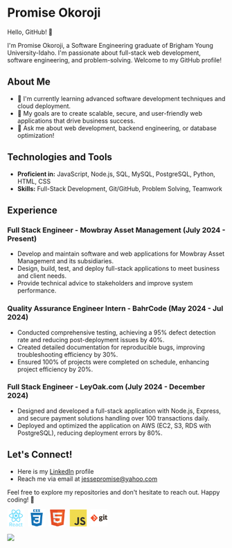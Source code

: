 # Promise Okoroji

Hello, GitHub! 👋

I'm Promise Okoroji, a Software Engineering graduate of Brigham Young University-Idaho. I'm passionate about full-stack web development, software engineering, and problem-solving. Welcome to my GitHub profile!

## About Me

- 🌟 I'm currently learning advanced software development techniques and cloud deployment.
- 🚀 My goals are to create scalable, secure, and user-friendly web applications that drive business success.
- 💬 Ask me about web development, backend engineering, or database optimization!

## Technologies and Tools

- **Proficient in:** JavaScript, Node.js, SQL, MySQL, PostgreSQL, Python, HTML, CSS
- **Skills:** Full-Stack Development, Git/GitHub, Problem Solving, Teamwork

## Experience

### Full Stack Engineer - Mowbray Asset Management (July 2024 - Present)
- Develop and maintain software and web applications for Mowbray Asset Management and its subsidiaries.
- Design, build, test, and deploy full-stack applications to meet business and client needs.
- Provide technical advice to stakeholders and improve system performance.

### Quality Assurance Engineer Intern - BahrCode (May 2024 - Jul 2024)
- Conducted comprehensive testing, achieving a 95% defect detection rate and reducing post-deployment issues by 40%.
- Created detailed documentation for reproducible bugs, improving troubleshooting efficiency by 30%.
- Ensured 100% of projects were completed on schedule, enhancing project efficiency by 20%.

### Full Stack Engineer - LeyOak.com (July 2024 - December 2024)
- Designed and developed a full-stack application with Node.js, Express, and secure payment solutions handling over 100 transactions daily.
- Deployed and optimized the application on AWS (EC2, S3, RDS with PostgreSQL), reducing deployment errors by 80%.

## Let's Connect!

- Here is my [LinkedIn](https://www.linkedin.com/in/jessepromise/) profile
- Reach me via email at [jessepromise@yahoo.com](mailto:jessepromise@yahoo.com)

Feel free to explore my repositories and don't hesitate to reach out. Happy coding! 🚀

<div>
    <img src="https://github.com/devicons/devicon/blob/master/icons/react/react-original-wordmark.svg" title="React" alt="React" width="40" height="40"/>&nbsp;
    <img src="https://github.com/devicons/devicon/blob/master/icons/css3/css3-plain-wordmark.svg"  title="CSS3" alt="CSS" width="40" height="40"/>&nbsp;
    <img src="https://github.com/devicons/devicon/blob/master/icons/html5/html5-original.svg" title="HTML5" alt="HTML" width="40" height="40"/>&nbsp;
    <img src="https://github.com/devicons/devicon/blob/master/icons/javascript/javascript-original.svg" title="JavaScript" alt="JavaScript" width="40" height="40"/>&nbsp;
    <img src="https://github.com/devicons/devicon/blob/master/icons/git/git-original-wordmark.svg" title="Git" alt="Git" width="40" height="40"/>
</div>

[![](https://img.shields.io/badge/LinkedIn-blue?style=for-the-badge&logo=linkedin&logoColor=white)](https://www.linkedin.com/in/jessepromise/)

